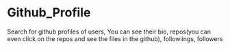 # Github_Profile
Search for github profiles of users, You can see their bio, repos(you can even click on the repos and see the files in the github), followiings, followers
